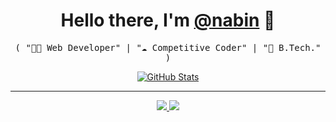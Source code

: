 <!-- <img src="profile_background.png" width="100%"> -->

<p>
  <h1 align="center">
    <b>Hello there, I'm <a href="https://github.com/nabin-nath">@nabin</a> 👋</b>
  </h1>
  <p align="center">
    <samp>( "👨‍💻 Web Developer" | "☁️ Competitive Coder" | "💼 B.Tech." )</samp>
  </p>
</p>

<p align="center">
  <a href="https://github.com/nabin-nath">
    <img alt="GitHub Stats" src="https://github-readme-stats.vercel.app/api?username=nabin-nath&show_icons=true&theme=dark&count_private=true&include_all_commits=true" />
  </a>
</p>

-----
<p align="center">
  <a href="https://github.com/nabin-nath">
    <img src="https://img.shields.io/badge/github-nabin--nath-211F1F?logo=github&logoColor=white&style=flat-square" />
  </a>
<!--   <a href="https://nabinnath.me">
    <img src="https://img.shields.io/badge/website-nabinnath.me-1BC?logo=react&logoColor=white&style=flat-square" />
  </a> -->
  <a href="https://www.linkedin.com/in/nabinnath9">
    <img src="https://img.shields.io/badge/linkedin-nabinnath9-0072B1?logo=linkedin&style=flat-square" />
  </a>
<!--   <a href="https://codeforces.com/hitch_hiker_07">
    <img src="https://img.shields.io/badge/codeforces-hitch_hiker_07-4066E2?logo=codeforces&logoColor=white&style=flat-square" /> -->
  </a>
<!--   <a href="https://codechef.com/nabinnath9">
    <img src="https://img.shields.io/badge/codechef-nabinnath9-4066E2?logo=codechef&logoColor=white&style=flat-square" />
  </a> -->
<!--   <a href="https://github.com/nabin">
    <img src="https://enkahcw3aqjzlyp.m.pipedream.net/?key=gh-nabin-nath&label=visitors&color=grey&style=flat" />
  </a> -->
</p>
